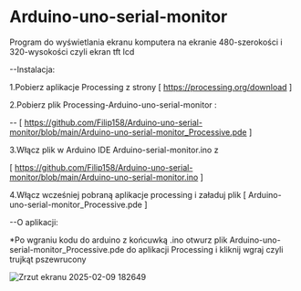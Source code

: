 # Arduino-uno-serial-monitor
Program do wyświetlania ekranu komputera na ekranie 480-szerokości i 320-wysokości czyli ekran tft lcd 

--Instalacja:

1.Pobierz aplikacje Processing z strony [ https://processing.org/download ]

2.Pobierz plik Processing-Arduino-uno-serial-monitor :

 -- [ https://github.com/Filip158/Arduino-uno-serial-monitor/blob/main/Arduino-uno-serial-monitor_Processive.pde ]

3.Włącz plik w Arduino IDE Arduino-serial-monitor.ino  z 


[ https://github.com/Filip158/Arduino-uno-serial-monitor/blob/main/Arduino-uno-serial-monitor.ino ]


4.Włącz wcześniej pobraną aplikacje processing i załaduj plik [ Arduino-uno-serial-monitor_Processive.pde ]


--O aplikacji:


*Po wgraniu kodu do arduino z końcuwką .ino otwurz plik Arduino-uno-serial-monitor_Processive.pde do aplikacji Processing i kliknij wgraj czyli trujkąt pszewrucony   


![Zrzut ekranu 2025-02-09 182649](https://github.com/user-attachments/assets/5dbb8a30-71c9-4add-9cc7-57850101de00)



